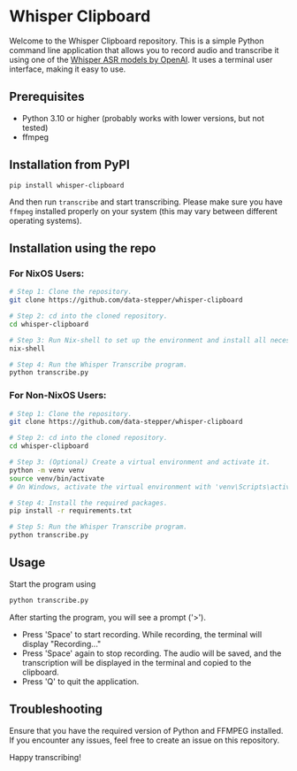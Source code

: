 # Whisper Clipboard

Welcome to the Whisper Clipboard repository. This is a simple Python
command line application that allows you to record audio and transcribe it using one of the
[Whisper ASR models by OpenAI](https://openai.com/research/whisper). It uses a terminal user interface, making it easy to use.

## Prerequisites
* Python 3.10 or higher (probably works with lower versions, but not tested)
* ffmpeg

## Installation from PyPI

```
pip install whisper-clipboard
```
And then run `transcribe` and start transcribing.
Please make sure you have `ffmpeg` installed properly on your system (this may vary between different operating systems).

## Installation using the repo

### For NixOS Users:

```bash
# Step 1: Clone the repository.
git clone https://github.com/data-stepper/whisper-clipboard

# Step 2: cd into the cloned repository.
cd whisper-clipboard

# Step 3: Run Nix-shell to set up the environment and install all necessary packages.
nix-shell

# Step 4: Run the Whisper Transcribe program.
python transcribe.py
```

### For Non-NixOS Users:

```bash
# Step 1: Clone the repository.
git clone https://github.com/data-stepper/whisper-clipboard

# Step 2: cd into the cloned repository.
cd whisper-clipboard

# Step 3: (Optional) Create a virtual environment and activate it.
python -m venv venv
source venv/bin/activate
# On Windows, activate the virtual environment with 'venv\Scripts\activate'

# Step 4: Install the required packages.
pip install -r requirements.txt

# Step 5: Run the Whisper Transcribe program.
python transcribe.py
```

## Usage

Start the program using
```bash
python transcribe.py
```

After starting the program, you will see a prompt ('>').

* Press 'Space' to start recording. While recording, the terminal will display "Recording..."
* Press 'Space' again to stop recording. The audio will be saved, and the transcription will be displayed in the terminal and copied to the clipboard.
* Press 'Q' to quit the application.

## Troubleshooting

Ensure that you have the required version of Python and FFMPEG installed. If you encounter any issues, feel free to create an issue on this repository.

Happy transcribing!
